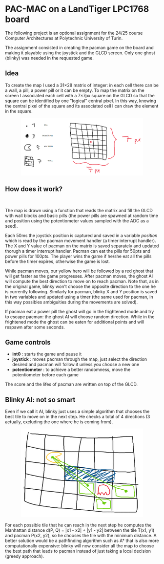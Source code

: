 # PAC-MAC on a LandTiger LPC1768 board
The following project is an optional assignment for the 24/25 course Computer Architectures
at Polytechnic University of Turin.

The assignment consisted in creating the pacman game on the board and making it playable using
the joystick and the GLCD screen. Only one ghost (blinky) was needed in the requested game.

## Idea
To create the map I used a 31×28 matrix of integer: in each cell there can be a wall, a pill, a power pill or it
can be empty.
To map the matrix on the screen I associated each cell with a 7×7px square on the GLCD so that the square can be identified
by one "logical" central pixel. In this way, knowing the central pixel of the square and its associated cell I can draw the element
in the square.

<p align="center">
    <img src="images/img_1.png" alt="" width="400">
</p>

## How does it work?

<p align="center">
    <img src="images/gameplay.gif" alt="" width="400">
</p>

The map is drawn using a function that reads the matrix and fill the GLCD with wall blocks and basic pills (the power pills are spawned at random time and position using
the potentiometer values sampled with the ADC as a seed).

Each 50ms the joystick position is captured and saved in a variable *position* which is read by the pacman movement handler (a timer interrupt handler). The X and Y value of pacman on the matrix is saved separately and updated thorugh a timer interrupt handler.
Pacman can eat the pills for 50pts and power pills for 100pts. The player wins the game if he/she eat all the pills before the timer expires, otherwise the game is lost.

While pacman moves, our yellow hero will be followed by a red ghost that will get faster as the game progresses. After pacman moves, the ghost AI will compute the best direction to move on to reach pacman. Note that, as in the original game, blinky won't choose the opposite direction to the one he is currently following. Similarly for pacman, blinky X and Y position is saved
in two variables and updated using a timer (the same used for pacman, in this way possibles ambiguities during the movements are solved).

If pacman eat a power pill the ghost will go in the frightened mode and try to escape pacman: the ghost AI will choose random direction. While in the frightened mode the ghost can be eaten
for additional points and will respawn after some seconds.

## Game controls
- **int0** : starts the game and pause it
- **joystick** : moves pacman through the map, just select the direction desired and pacman will follow it unless you choose a new one
- **potentiometer** : to achieve a better randomness, move the potentiometer before each game

The score and the lifes of pacman are written on top of the GLCD.

## Blinky AI: not so smart
Even if we call it AI, blinky just uses a simple algorithm that chooses the best tile to move on in the next step. He checks a total of 4 directions (3 actually, excluding the one where he is coming from).

<p align="center">
    <img src="images/img_3.png" alt="" width="400">
</p>

For each possible tile that he can reach in the next step he computes the Manhattan distance d(P, Q) = |x1 - x2| + |y1 - y2| between the tile T(x1, y1) and pacman P(x2, y2), so he chooses the tile with the minimum distance. A better solution would be a pathfinding algorithm such as A* that is also more computationally expensive: blinky will now consider all the map to choose the best path that leads to pacman instead
of just taking a local decision (greedy approach).